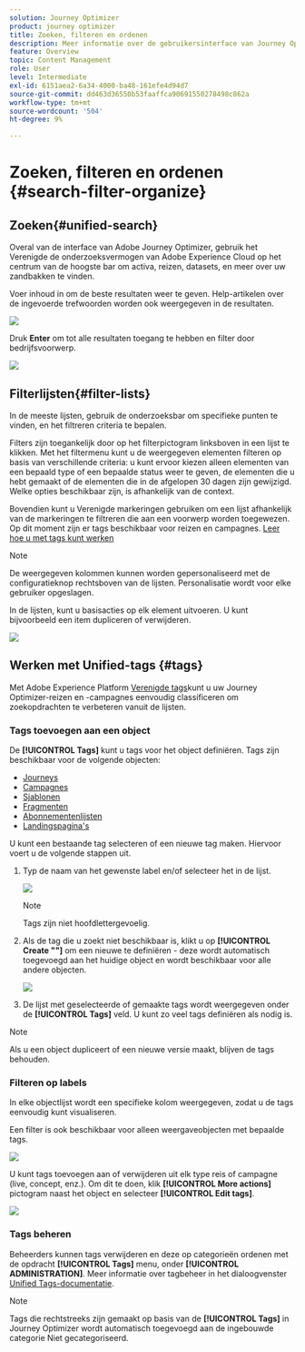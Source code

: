 ```yaml
---
solution: Journey Optimizer
product: journey optimizer
title: Zoeken, filteren en ordenen
description: Meer informatie over de gebruikersinterface van Journey Optimizer
feature: Overview
topic: Content Management
role: User
level: Intermediate
exl-id: 6151aea2-6a34-4000-ba48-161efe4d94d7
source-git-commit: dd463d36550b53faaffca90691550278498c862a
workflow-type: tm+mt
source-wordcount: '504'
ht-degree: 9%

---
```


# Zoeken, filteren en ordenen {#search-filter-organize}

## Zoeken{#unified-search}

Overal van de interface van Adobe Journey Optimizer, gebruik het Verenigde de onderzoeksvermogen van Adobe Experience Cloud op het centrum van de hoogste bar om activa, reizen, datasets, en meer over uw zandbakken te vinden.

Voer inhoud in om de beste resultaten weer te geven. Help-artikelen over de ingevoerde trefwoorden worden ook weergegeven in de resultaten.

![](assets/unified-search.png)

Druk **Enter** om tot alle resultaten toegang te hebben en filter door bedrijfsvoorwerp.

![](assets/search-and-filter.png)

## Filterlijsten{#filter-lists}

In de meeste lijsten, gebruik de onderzoeksbar om specifieke punten te vinden, en het filtreren criteria te bepalen.

Filters zijn toegankelijk door op het filterpictogram linksboven in een lijst te klikken. Met het filtermenu kunt u de weergegeven elementen filteren op basis van verschillende criteria: u kunt ervoor kiezen alleen elementen van een bepaald type of een bepaalde status weer te geven, de elementen die u hebt gemaakt of de elementen die in de afgelopen 30 dagen zijn gewijzigd. Welke opties beschikbaar zijn, is afhankelijk van de context.

Bovendien kunt u Verenigde markeringen gebruiken om een lijst afhankelijk van de markeringen te filtreren die aan een voorwerp worden toegewezen. Op dit moment zijn er tags beschikbaar voor reizen en campagnes. [Leer hoe u met tags kunt werken](#tags)

>[!NOTE]
>
>De weergegeven kolommen kunnen worden gepersonaliseerd met de configuratieknop rechtsboven van de lijsten. Personalisatie wordt voor elke gebruiker opgeslagen.

In de lijsten, kunt u basisacties op elk element uitvoeren. U kunt bijvoorbeeld een item dupliceren of verwijderen.

![](assets/journey4.png)

## Werken met Unified-tags {#tags}

Met Adobe Experience Platform [Verenigde tags](https://experienceleague.adobe.com/docs/experience-platform/administrative-tags/overview.html)kunt u uw Journey Optimizer-reizen en -campagnes eenvoudig classificeren om zoekopdrachten te verbeteren vanuit de lijsten.

### Tags toevoegen aan een object

De **[!UICONTROL Tags]** kunt u tags voor het object definiëren. Tags zijn beschikbaar voor de volgende objecten:

* [Journeys](../building-journeys/journey-gs.md#change-properties)
* [Campagnes](../campaigns/create-campaign.md#create)
* [Sjablonen](../content-management/content-templates.md)
* [Fragmenten](../content-management/fragments.md)
* [Abonnementenlijsten](../landing-pages/subscription-list.md)
* [Landingspagina&#39;s](../landing-pages/create-lp.md)

U kunt een bestaande tag selecteren of een nieuwe tag maken. Hiervoor voert u de volgende stappen uit.

1. Typ de naam van het gewenste label en/of selecteer het in de lijst.

   ![](assets/tags1.png)

   >[!NOTE]
   >
   > Tags zijn niet hoofdlettergevoelig.

1. Als de tag die u zoekt niet beschikbaar is, klikt u op **[!UICONTROL Create ""]** om een nieuwe te definiëren - deze wordt automatisch toegevoegd aan het huidige object en wordt beschikbaar voor alle andere objecten.

   ![](assets/tags4.png)

1. De lijst met geselecteerde of gemaakte tags wordt weergegeven onder de **[!UICONTROL Tags]** veld. U kunt zo veel tags definiëren als nodig is.

>[!NOTE]
> 
> Als u een object dupliceert of een nieuwe versie maakt, blijven de tags behouden.

### Filteren op labels

In elke objectlijst wordt een specifieke kolom weergegeven, zodat u de tags eenvoudig kunt visualiseren.

Een filter is ook beschikbaar voor alleen weergaveobjecten met bepaalde tags.

![](assets/tags2.png)

U kunt tags toevoegen aan of verwijderen uit elk type reis of campagne (live, concept, enz.). Om dit te doen, klik **[!UICONTROL More actions]** pictogram naast het object en selecteer **[!UICONTROL Edit tags]**.

![](assets/tags3.png)

### Tags beheren

Beheerders kunnen tags verwijderen en deze op categorieën ordenen met de opdracht **[!UICONTROL Tags]** menu, onder **[!UICONTROL ADMINISTRATION]**. Meer informatie over tagbeheer in het dialoogvenster [Unified Tags-documentatie](https://experienceleague.adobe.com/docs/experience-platform/administrative-tags/ui/managing-tags.html).

>[!NOTE]
>
> Tags die rechtstreeks zijn gemaakt op basis van de **[!UICONTROL Tags]** in Journey Optimizer wordt automatisch toegevoegd aan de ingebouwde categorie Niet gecategoriseerd.
